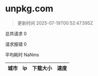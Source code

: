 
  # unpkg.com

  > 更新时间 2025-07-19T00:52:47.595Z
  
  总共请求 0

  请求报错 0

  平均耗时 NaNms

|城市|ip|下载大小|速度|
|-----|----------|---|---|

  